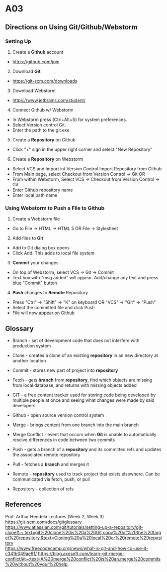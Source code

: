 # A03
## Directions on Using Git/Github/Webstorm

### Setting Up
1. Create a **Github** account
- https://github.com/join
2. Download **Git**
- https://git-scm.com/downloads
3. Download Webstorm
- https://www.jetbrains.com/student/
4. Connect Github w/ Webstorm
- In Webstorm press (Ctrl+Alt+S) for system preferences.
- Select Version control Git. 
- Enter the path to the git.exe
5. Create a **Repository** on Github
- Click "+" sign in the upper right corner and select "New Repository"
6. Create a **Repository** on Webstorm
- Select VCS and Import int Version Control
Import Repository from Github
- From Main page, select Checkout from Version Control -> Git 
OR
- From within Webstorm, Select VCS -> Checkout from Version Control -> Git 
- Enter Github repository name
- Enter local path name

### Using Webstorm to **Push** a File to **Github**
1. Create a Webstorm file
- Go to File -> HTML -> HTML 5 OR File -> Stylesheet
2. Add files to **Git**
- Add to Git dialog box opens
- Click Add. This adds to local file system
3. **Commit** your changes
- On top of Webstorm, select VCS -> Git -> Commit
- Text box with "msg added" will appear. Add/change any text and press blue "Commit" button
4. **Push** changes to **Remote** Repository
- Press "Ctrl" -> "Shift" -> "K" on keyboard OR "VCS" -> "Git" -> "Push"
- Select the committed file and click Push
- File will now appear on Github

## Glossary

- Branch - set of development code that does not interfere with production system

- Clone - creates a clone of an existing **repository** in an new directory at another location

- Commit - stores new part of project into **repository**

- Fetch - gets **branch** from **repository**, find which objects are missing from local database, and returns with missing objects added

- GIT - a free content tracker used for storing code being developed by multiple people at once and seeing what changes were made by said developers

- Github - open source version control system

- Merge - brings content from one branch into the main branch 

- Merge Conflict - event that occurs when **Git** is unable to automatically resolve differences in code between two commits

- Push - gets a branch of a **repository** and its committed refs and updates the associated remote repository

- Pull - fetches a **branch** and merges it

- Remote - **repository** used to track project that exists elsewhere. Can be communicated via fetch, push, or pull

- Repository - collection of refs

## References

Prof. Arthur Hendela Lectures (Week 2, Week 3)  
https://git-scm.com/docs/gitglossary  
https://www.atlassian.com/git/tutorials/setting-up-a-repository/git-clone#:~:text=git%20clone%20is%20a%20Git,copy%20of%20the%20target%20repository.&text=Cloning%20a%20local%20or%20remote%20repository  
https://www.freecodecamp.org/news/what-is-git-and-how-to-use-it-c341b049ae61/
https://blog.axosoft.com/learn-git-merge-conflict/#:~:text=A%20merge%20conflict%20is%20an,merge%20commits%20without%20your%20help.
